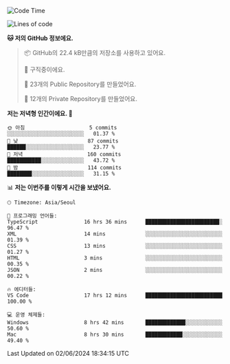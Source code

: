   <!--START_SECTION:waka-->
![Code Time](http://img.shields.io/badge/Code%20Time-624%20hrs%2038%20mins-blue)

![Lines of code](https://img.shields.io/badge/%EC%A0%80%EB%8A%94%20%EC%97%AC%ED%83%9C%EA%B9%8C%EC%A7%80%20-340.4%20thousand%20%EC%A4%84%EC%9D%98%20%EC%BD%94%EB%93%9C%EB%A5%BC%20%EC%9E%91%EC%84%B1%ED%96%88%EC%96%B4%EC%9A%94.-blue)

**🐱 저의 GitHub 정보에요.** 

> 📦 GitHub의 22.4 kB만큼의 저장소를 사용하고 있어요. 
 > 
> 💼 구직중이에요.
 > 
> 📜 23개의 Public Repository를 만들었어요. 
 > 
> 🔑 12개의 Private Repository를 만들었어요. 
 > 
**저는 저녁형 인간이에요. 🦉** 

```text
🌞 아침                     5 commits           ░░░░░░░░░░░░░░░░░░░░░░░░░   01.37 % 
🌆 낮　                     87 commits          ██████░░░░░░░░░░░░░░░░░░░   23.77 % 
🌃 저녁                     160 commits         ███████████░░░░░░░░░░░░░░   43.72 % 
🌙 밤　                     114 commits         ████████░░░░░░░░░░░░░░░░░   31.15 % 
```


📊 **저는 이번주를 이렇게 시간을 보냈어요.** 

```text
🕑︎ Timezone: Asia/Seoul

💬 프로그래밍 언어들: 
TypeScript               16 hrs 36 mins      ████████████████████████░   96.47 % 
XML                      14 mins             ░░░░░░░░░░░░░░░░░░░░░░░░░   01.39 % 
CSS                      13 mins             ░░░░░░░░░░░░░░░░░░░░░░░░░   01.27 % 
HTML                     3 mins              ░░░░░░░░░░░░░░░░░░░░░░░░░   00.35 % 
JSON                     2 mins              ░░░░░░░░░░░░░░░░░░░░░░░░░   00.22 % 

🔥 에디터들: 
VS Code                  17 hrs 12 mins      █████████████████████████   100.00 % 

💻 운영 체제들: 
Windows                  8 hrs 42 mins       █████████████░░░░░░░░░░░░   50.60 % 
Mac                      8 hrs 30 mins       ████████████░░░░░░░░░░░░░   49.40 % 
```


 Last Updated on 02/06/2024 18:34:15 UTC
<!--END_SECTION:waka-->
